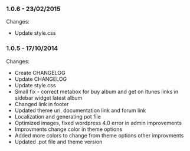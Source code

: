 

### 1.0.6 - 23/02/2015

 Changes: 


 * Update style.css


### 1.0.5 - 17/10/2014

 Changes: 


 * Create  CHANGELOG
 * Update CHANGELOG
 * Update style.css
 * Small fix - correct metabox for buy album and get on itunes links in sidebar widget latest album
 * Changed link in footer
 * Updated theme uri, documentation link and forum link
 * Localization and generating pot file
 * Optimized images, fixed wordpress 4.0 error in admin   improvements
 * Improvments   change color in theme options
 * Added more colors to change from theme options   other improvments
 * Updated .pot file and theme version
